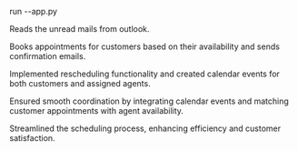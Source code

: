 run --app.py

Reads the unread mails from outlook.

Books appointments for customers based on their availability and sends confirmation emails.

Implemented rescheduling functionality and created calendar events for both customers and assigned agents.

Ensured smooth coordination by integrating calendar events and matching customer appointments with agent availability.

Streamlined the scheduling process, enhancing efficiency and customer satisfaction.
